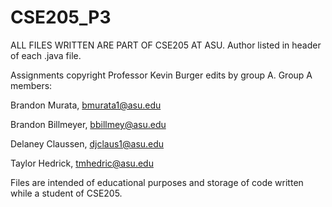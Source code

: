# CSE205_P3

ALL FILES WRITTEN ARE PART OF CSE205 AT ASU. Author listed in header of each .java file. 

Assignments copyright Professor Kevin Burger edits by group A. Group A members:

Brandon Murata, bmurata1@asu.edu

Brandon Billmeyer, bbillmey@asu.edu

Delaney Claussen, djclaus1@asu.edu

Taylor Hedrick, tmhedric@asu.edu

Files are intended of educational purposes and storage of code written while a student of CSE205. 
